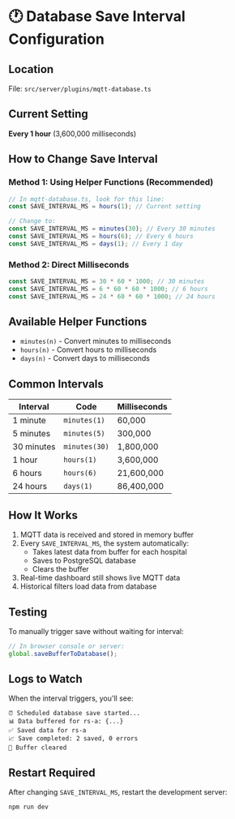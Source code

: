 # 🕐 Database Save Interval Configuration

## Location

File: `src/server/plugins/mqtt-database.ts`

## Current Setting

**Every 1 hour** (3,600,000 milliseconds)

## How to Change Save Interval

### Method 1: Using Helper Functions (Recommended)

```typescript
// In mqtt-database.ts, look for this line:
const SAVE_INTERVAL_MS = hours(1); // Current setting

// Change to:
const SAVE_INTERVAL_MS = minutes(30); // Every 30 minutes
const SAVE_INTERVAL_MS = hours(6); // Every 6 hours
const SAVE_INTERVAL_MS = days(1); // Every 1 day
```

### Method 2: Direct Milliseconds

```typescript
const SAVE_INTERVAL_MS = 30 * 60 * 1000; // 30 minutes
const SAVE_INTERVAL_MS = 6 * 60 * 60 * 1000; // 6 hours
const SAVE_INTERVAL_MS = 24 * 60 * 60 * 1000; // 24 hours
```

## Available Helper Functions

- `minutes(n)` - Convert minutes to milliseconds
- `hours(n)` - Convert hours to milliseconds
- `days(n)` - Convert days to milliseconds

## Common Intervals

| Interval   | Code          | Milliseconds |
| ---------- | ------------- | ------------ |
| 1 minute   | `minutes(1)`  | 60,000       |
| 5 minutes  | `minutes(5)`  | 300,000      |
| 30 minutes | `minutes(30)` | 1,800,000    |
| 1 hour     | `hours(1)`    | 3,600,000    |
| 6 hours    | `hours(6)`    | 21,600,000   |
| 24 hours   | `days(1)`     | 86,400,000   |

## How It Works

1. MQTT data is received and stored in memory buffer
2. Every `SAVE_INTERVAL_MS`, the system automatically:
   - Takes latest data from buffer for each hospital
   - Saves to PostgreSQL database
   - Clears the buffer
3. Real-time dashboard still shows live MQTT data
4. Historical filters load data from database

## Testing

To manually trigger save without waiting for interval:

```javascript
// In browser console or server:
global.saveBufferToDatabase();
```

## Logs to Watch

When the interval triggers, you'll see:

```
⏰ Scheduled database save started...
📊 Data buffered for rs-a: {...}
✅ Saved data for rs-a
📈 Save completed: 2 saved, 0 errors
🧹 Buffer cleared
```

## Restart Required

After changing `SAVE_INTERVAL_MS`, restart the development server:

```bash
npm run dev
```
